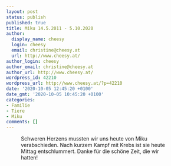 ```yaml
---
layout: post
status: publish
published: true
title: Miku 14.5.2011 - 5.10.2020
author:
  display_name: cheesy
  login: cheesy
  email: christine@cheesy.at
  url: http://www.cheesy.at/
author_login: cheesy
author_email: christine@cheesy.at
author_url: http://www.cheesy.at/
wordpress_id: 42210
wordpress_url: http://www.cheesy.at/?p=42210
date: '2020-10-05 12:45:20 +0100'
date_gmt: '2020-10-05 10:45:20 +0100'
categories:
- Familie
- Tiere
- Miku
comments: []
---
```

<!-- wp:image {"id":42211} -->
<figure class="wp-block-image"><img src="{% link /wp-content/uploads/8986289120_c20c0180fe_c.jpg %}" alt="" class="wp-image-42211"><br>
<figcaption>Schweren Herzens mussten wir uns heute von Miku verabschieden. Nach kurzem Kampf mit Krebs ist sie heute Mittag entschlummert. Danke für die schöne Zeit, die wir hatten!</figcaption>
</figure>
<!-- /wp:image -->
